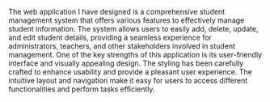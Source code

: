 The web application I have designed is a comprehensive student management system that offers various features to effectively manage student information. The system allows users to easily add, delete, update, and edit student details, providing a seamless experience for administrators, teachers, and other stakeholders involved in student management. One of the key strengths of this application is its user-friendly interface and visually appealing design. The styling has been carefully crafted to enhance usability and provide a pleasant user experience. The intuitive layout and navigation make it easy for users to access different functionalities and perform tasks efficiently.
